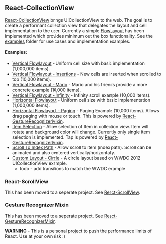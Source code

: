 ## React-CollectionView
[React-CollectionView](http://github.com/davidmfreese/React-CollectionView) brings UICollectionView to the web.  The goal is to create a performant collection view that delegates the layout and cell implementation to the user. Currently a simple [FlowLayout](http://github.com/davidmfreese/React-CollectionView/tree/master/src/react/Layout/FlowLayout) has been implemented which provides minimum out the box functionality. See the [examples](http://github.com/davidmfreese/React-CollectionView/tree/master/examples) folder for use cases and implementation examples. 

#### Examples:
* [Vertical Flowlayout](http://github.com/davidmfreese/React-CollectionView/tree/master/examples/flowlayout-vertical) - Uniform cell size with basic implementation (1,000,000 items).
* [Vertical Flowlayout - Insertions](http://github.com/davidmfreese/React-CollectionView/tree/master/examples/flowlayout-vertical-insertions) - New cells are inserted when scrolled to top (10,000 items).
* [Vertical Flowlayout - Mario](http://github.com/davidmfreese/React-CollectionView/tree/master/examples/flowlayout-vertical-mario) - Mario and his friends provide a more concrete example (10,000 items).
* [Vertical Flowlayout - Infinity](http://github.com/davidmfreese/React-CollectionView/tree/master/examples/flowlayout-vertical-infinity) - Infinity scroll example (10,000 items).
* [Horizontal Flowlayout](https://github.com/davidmfreese/React-CollectionView/tree/master/examples/flowlayout-horizontal) - Uniform cell size with basic implementation (1,000,000 items).
* [Horizontal Flowlayout - Paging](http://github.com/davidmfreese/React-CollectionView/tree/master/examples/flowlayout-horizontal-paging) - Paging Example (10,000 items).  Allows drag paging with mouse or touch.  This is powered by [React-GestureRecognizerMixin](http://github.com/davidmfreese/React-GestureRecognizerMixin).
* [Item Selection](http://github.com/davidmfreese/React-CollectionView/tree/master/examples/flowlayout-vertical-selection) - Allow selection of Item in collection view.  Item will rotate and background color will change.  Currently only single item selection is implemented.  Tap is powered by [React-GestureRecognizerMixin](http://github.com/davidmfreese/React-GestureRecognizerMixin).  
* [Scroll To Index Path](http://github.com/davidmfreese/React-CollectionView/tree/master/examples/flowlayout-vertical-scrollToIndexPath) - Allow scroll to item (index path).  Scroll can be animated and also centered vertically/horizontally.
* [Custom Layout - Circle](http://github.com/davidmfreese/React-CollectionView/tree/master/examples/flowlayout-vertical-insertions) - A circle layout based on WWDC 2012 UICollectionView example.
  * todo - add transitions to match the WWDC example

### React-ScrollView
This has been moved to a seperate project.  See [React-ScrollView](http://github.com/davidmfreese/React-ScrollView).

### Gesture Recognizer Mixin
This has been moved to a seperate project.  See [React-GestureRecognizerMixin](http://github.com/davidmfreese/React-GestureRecognizerMixin).

**WARNING** - This is a personal project to push the performance limits of React.  Use at your own risk :)
